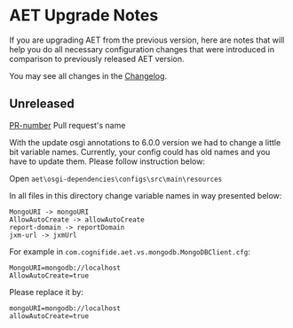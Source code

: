 # AET Upgrade Notes

If you are upgrading AET from the previous version, here are notes that will help you do all 
necessary configuration changes that were introduced in comparison to previously released AET version.

You may see all changes in the [Changelog](https://github.com/Cognifide/aet/blob/master/CHANGELOG.md).

## Unreleased

[PR-number](link) Pull request's name

With the update osgi annotations to 6.0.0 version we had to change a little bit variable names. Currently, your config could has old names and you have to update them. Please follow instruction below:

Open `aet\osgi-dependencies\configs\src\main\resources`

In all files in this directory change variable names in way presented below:
```
MongoURI -> mongoURI
AllowAutoCreate -> allowAutoCreate
report-domain -> reportDomain
jxm-url -> jxmUrl
```

For example in `com.cognifide.aet.vs.mongodb.MongoDBClient.cfg`:
```
MongoURI=mongodb://localhost
AllowAutoCreate=true
```

Please replace it by:
```
mongoURI=mongodb://localhost
allowAutoCreate=true
```

